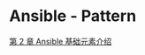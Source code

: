 # Ansible - Pattern

[第 2 章 Ansible 基础元素介绍](https://gitee.com/mrhuangyuhui/notes/blob/master/books/ansible/ansible-guide/ch02.md)